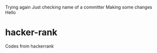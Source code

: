 Trying again
Just checking name of a committer
Making some changes
Hello
# hacker-rank
Codes from hackerrank
